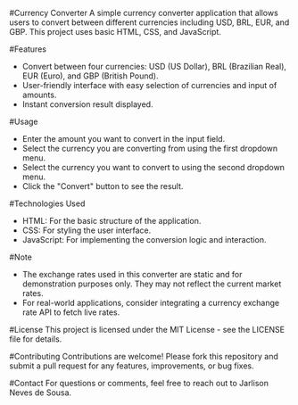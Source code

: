 #Currency Converter 
A simple currency converter application that allows users to convert between different currencies including USD, BRL, EUR, and GBP. This project uses basic HTML, CSS, and JavaScript.  

#Features 
 - Convert between four currencies: USD (US Dollar), BRL (Brazilian Real), EUR (Euro), and GBP (British Pound).
 - User-friendly interface with easy selection of currencies and input of amounts.
 - Instant conversion result displayed.
   
#Usage
 - Enter the amount you want to convert in the input field.
 - Select the currency you are converting from using the first dropdown menu.
 - Select the currency you want to convert to using the second dropdown menu.
 - Click the "Convert" button to see the result.

#Technologies Used 
 - HTML: For the basic structure of the application.
 - CSS: For styling the user interface.
 - JavaScript: For implementing the conversion logic and interaction.

#Note 
 - The exchange rates used in this converter are static and for demonstration purposes only. They may not reflect the current market rates.
 - For real-world applications, consider integrating a currency exchange rate API to fetch live rates.

#License 
This project is licensed under the MIT License - see the LICENSE file for details.  

#Contributing 
Contributions are welcome! Please fork this repository and submit a pull request for any features, improvements, or bug fixes.  

#Contact 
For questions or comments, feel free to reach out to Jarlison Neves de Sousa.
